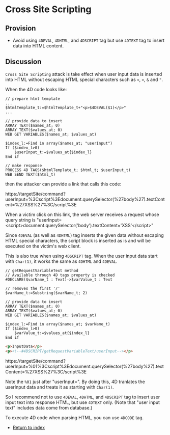 # Cross Site Scripting

## Provision

- Avoid using `4DEVAL`, `4DHTML`, and `4DSCRIPT` tag but use `4DTEXT` tag to insert data into HTML content. 

## Discussion

`Cross Site Scripting` attack is take effect when user input data is inserted into HTML without escaping HTML special characters such as `<`, `>`, `&` and `"`.

When the 4D code looks like:

```4D
// prepare html template
...
$htmlTemplate_t:=$htmlTemplate_t+"<p>$4DEVAL($1)</p>"
...

// provide data to insert
ARRAY TEXT($names_at; 0)
ARRAY TEXT($values_at; 0)
WEB GET VARIABLES($names_at; $values_at)

$index_l:=Find in array($names_at; "userInput")
If ($index_l>0)
    $userInput_t:=$values_at{$index_l}
End if 

// make response
PROCESS 4D TAGS($htmlTemplate_t; $html_t; $userInput_t)
WEB SEND TEXT($html_t)
```

then the attacker can provide a link that calls this code:

https://targetSite/command?userInput=&#37;3Cscript&#37;3Edocument.querySelector(&#37;27body&#37;27).textContent=&#37;27XSS&#37;27&#37;3C/script&#37;3E

When a victim click on this link, the web server receives a request whose query string is "userInput=&lt;script&gt;document.querySelector('body').textContent='XSS'&lt;/script&gt;"

Since `4DEVAL` (as well as `4DHTML`) tag inserts the given data without escaping HTML special characters, the script block is inserted as is and will be executed on the victim's web client.

This is also true when using `4DSCRIPT` tag. When the user input data start with `Char(1)`, it works the same as `4DHTML` and `4DEVAL`.

```4D
// getRequestVariableText method
// Available through 4D tags property is checked
#DECLARE($varName_t : Text)->$varValue_t : Text

// removes the first '/'
$varName_t:=Substring($varName_t; 2)

// provide data to insert
ARRAY TEXT($names_at; 0)
ARRAY TEXT($values_at; 0)
WEB GET VARIABLES($names_at; $values_at)

$index_l:=Find in array($names_at; $varName_t)
If ($index_l>0)
    $varValue_t:=$values_at{$index_l}
End if 
```

```HTML
<p>InputData</p>
<p><!--#4DSCRIPT/getRequestVariableText/userInput--></p>
```

https://targetSite/command?userInput=&#37;01&#37;3Cscript&#37;3Edocument.querySelector(&#37;27body&#37;27).textContent=&#37;27XSS&#37;27&#37;3C/script&#37;3E

Note the `%01` just after "userInput=". By doing this, 4D tranlates the userInput data and treats it as starting with `Char(1)`.

So I recommend not to use `4DEVAL`, `4DHTML`, and `4DSCRIPT` tag to insert user input text into response HTML, but use `4DTEXT` only. (Note that "user input text" includes data come from database.)

To execute 4D code when parsing HTML, you can use `4DCODE` tag.

- [Return to index](index.html)
